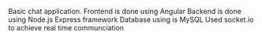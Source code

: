 Basic chat application.
Frontend is done using Angular
Backend is done using Node.js Express framework
Database using is MySQL
Used socket.io to achieve real time communciation
